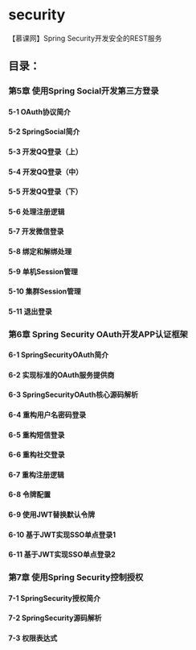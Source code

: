 # security
【慕课网】Spring Security开发安全的REST服务
## 目录：
### 第5章 使用Spring Social开发第三方登录
#### 5-1 OAuth协议简介
#### 5-2 SpringSocial简介
#### 5-3 开发QQ登录（上）
#### 5-4 开发QQ登录（中）
#### 5-5 开发QQ登录（下）
#### 5-6 处理注册逻辑
#### 5-7 开发微信登录
#### 5-8 绑定和解绑处理
#### 5-9 单机Session管理
#### 5-10 集群Session管理
#### 5-11 退出登录
### 第6章 Spring Security OAuth开发APP认证框架
#### 6-1 SpringSecurityOAuth简介
#### 6-2 实现标准的OAuth服务提供商
#### 6-3 SpringSecurityOAuth核心源码解析
#### 6-4 重构用户名密码登录
#### 6-5 重构短信登录
#### 6-6 重构社交登录
#### 6-7 重构注册逻辑
#### 6-8 令牌配置
#### 6-9 使用JWT替换默认令牌
#### 6-10 基于JWT实现SSO单点登录1
#### 6-11 基于JWT实现SSO单点登录2
### 第7章 使用Spring Security控制授权
#### 7-1 SpringSecurity授权简介
#### 7-2 SpringSecurity源码解析
#### 7-3 权限表达式

